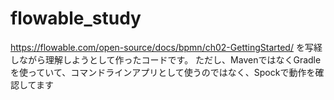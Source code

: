 # flowable_study

https://flowable.com/open-source/docs/bpmn/ch02-GettingStarted/ を写経しながら理解しようとして作ったコードです。
ただし、MavenではなくGradleを使っていて、コマンドラインアプリとして使うのではなく、Spockで動作を確認してます
